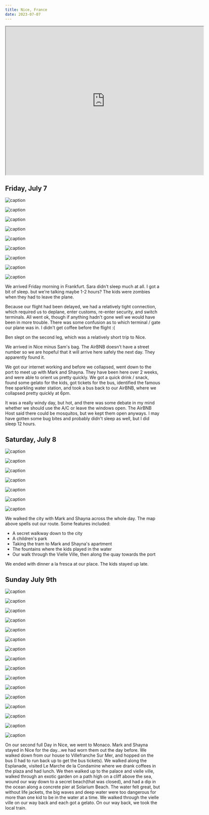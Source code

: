 ```yaml
---
title: Nice, France
date: 2023-07-07
---
```



<!-- ## Nice, France -->

<iframe src="https://www.google.com/maps/d/u/0/embed?mid=1bEfAwkkqDugbkyTRCxiFMt3YXHrM3XM&ehbc=2E312F" width="640" height="480"></iframe>


## Friday, July 7

![caption](/images/travel/PXL_20230707_074237233.jpg) 

![caption](/images/travel/PXL_20230707_074246209.jpg) 

![caption](/images/travel/PXL_20230707_082005775.jpg) 

![caption](/images/travel/PXL_20230707_112846322.MP.jpg) 

![caption](/images/travel/PXL_20230707_152815813.MP.jpg) 

![caption](/images/travel/PXL_20230707_161651439.MP.jpg) 

![caption](/images/travel/PXL_20230707_164446447.jpg) 

![caption](/images/travel/PXL_20230707_164456997.jpg) 

![caption](/images/travel/PXL_20230707_164506132.MP.jpg)

We arrived Friday morning in Frankfurt.  Sara didn't sleep much at all.  I got a bit of sleep. but we're talking maybe 1-2 hours?  The kids were zombies when they had to leave the plane.

Because our flight had been delayed, we had a relatively tight connection, which required us to deplane, enter customs, re-enter security, and switch terminals.  All went ok, though if anything hadn't gone well we would have been in more trouble.  There was some confusion as to which terminal / gate our plane was in.  I didn't get coffee before the flight :(

Ben slept on the second leg, which was a relatively short trip to Nice.

We arrived in Nice minus Sam's bag.  The AirBNB doesn't have a street number so we are hopeful that it will arrive here safely the next day.  They apparently found it.

We got our internet working and before we collapsed, went down to the port to meet up with Mark and Shayna.  They have been here over 2 weeks, and were able to orient us pretty quickly.  We got a quick drink / snack, found some gelato for the kids, got tickets for the bus, identified the famous free sparkling water station, and took a bus back to our AirBNB, where we collapsed pretty quickly at 6pm. 

It was a really windy day, but hot, and there was some debate in my mind whether we should use the A/C or leave the windows open.  The AirBNB Host said there could be mosquitos, but we kept them open anyways.  I may have gotten some bug bites and probably didn't sleep as well, but I did sleep 12 hours.

## Saturday, July 8



![caption](/images/travel/PXL_20230708_094108628.jpg) 

![caption](/images/travel/PXL_20230708_094254814.jpg) 

![caption](/images/travel/PXL_20230708_095403533.jpg) 

![caption](/images/travel/PXL_20230708_124023587.jpg) 

![caption](/images/travel/PXL_20230708_144651181.jpg) 

![caption](/images/travel/PXL_20230708_173618993.jpg)

![caption](/images/travel/PXL_20230708_173651243.jpg)


We walked the city with Mark and Shayna across the whole day.  The map above spells out our route.  Some features included:

* A secret walkway down to the city
* A children's park
* Taking the tram to Mark and Shayna's apartment
* The fountains where the kids played in the water
* Our walk through the Vielle Ville, then along the quay towards the port

We ended with dinner a la fresca at our place.  The kids stayed up late.

## Sunday July 9th



![caption](/images/travel/PXL_20230709_082808595.jpg) 

![caption](/images/travel/PXL_20230709_093326082.jpg) 

![caption](/images/travel/PXL_20230709_094345237.MP.jpg) 

![caption](/images/travel/PXL_20230709_100558698.jpg) 

![caption](/images/travel/PXL_20230709_103211937.jpg) 

![caption](/images/travel/PXL_20230709_104210627.jpg) 

![caption](/images/travel/PXL_20230709_104410443.jpg) 

![caption](/images/travel/PXL_20230709_104707793.jpg) 

![caption](/images/travel/PXL_20230709_105609204.MP.jpg) 

![caption](/images/travel/PXL_20230709_105758514.jpg) 

![caption](/images/travel/PXL_20230709_110123800.jpg) 

![caption](/images/travel/PXL_20230709_110541115.jpg) 

![caption](/images/travel/PXL_20230709_114209568.MP.jpg) 

![caption](/images/travel/PXL_20230709_122256461.jpg) 

![caption](/images/travel/PXL_20230709_122421848.jpg) 

![caption](/images/travel/PXL_20230709_191556082.jpg)

On our second full Day in Nice, we went to Monaco.  Mark and Shayna stayed in Nice for the day...we had worn them out the day before.  We walked down from our house to Villefranche Sur Mer, and hopped on the bus  (I had to run back up to get the bus tickets).  We walked along the Esplanade, visited Le Marche de la Condamine where we  drank coffees in the plaza and had lunch.  We then walked up to the palace and vielle ville, walked through an exotic garden on a path high on a cliff above the sea, wound our way down to a secret beach(that was closed), and had a dip in the ocean along a concrete pier at Solarium Beach.  The water felt great, but without life jackets, the big waves and deep water were too dangerous for more than one kid to be in the water at a time.  We walked through the vielle ville on our way back and each got a gelato. On our way back, we took the local train.

